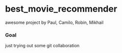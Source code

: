 # best_movie_recommender

awesome project by Paul, Camilo, Robin, Mikhail

### Goal

just trying out some git collaboration
